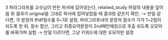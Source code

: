 
3 파라그라프를 교수님이 만든 파서에 집어넣는다, relatied_study 파일의 내용을 덮어씀
위 결과가 original을 그대로 파서에 집어넣었을 때 결과랑 같은지 확인.
-> 만일 같다면, 각 문장의 tfidf점수를 0~1로 설정, 파라그라프내의 문장의 점수가 각각 1~2점이 되도록 한 뒤, 점수 합산, 그리고 최종요약문장이 2nd패턴매칭으로 추출 되도록 오모미를 바꿔가며 실험
-> 만일 다르다면, 그냥 키워드에 대한 오모미만 설정

